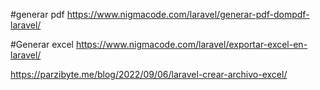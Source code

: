 #generar pdf
https://www.nigmacode.com/laravel/generar-pdf-dompdf-laravel/

#Generar excel
https://www.nigmacode.com/laravel/exportar-excel-en-laravel/

https://parzibyte.me/blog/2022/09/06/laravel-crear-archivo-excel/
